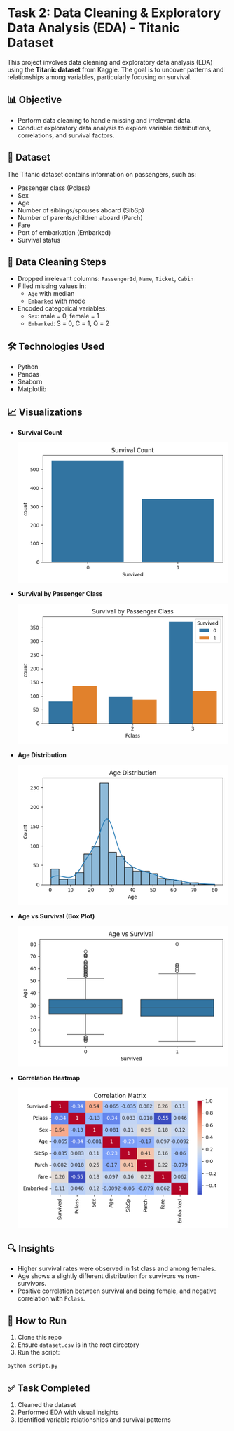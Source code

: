# Task 2: Data Cleaning & Exploratory Data Analysis (EDA) - Titanic Dataset

This project involves data cleaning and exploratory data analysis (EDA) using the **Titanic dataset** from Kaggle. The goal is to uncover patterns and relationships among variables, particularly focusing on survival.

## 📊 Objective

- Perform data cleaning to handle missing and irrelevant data.
- Conduct exploratory data analysis to explore variable distributions, correlations, and survival factors.

## 🧾 Dataset

The Titanic dataset contains information on passengers, such as:

- Passenger class (Pclass)
- Sex
- Age
- Number of siblings/spouses aboard (SibSp)
- Number of parents/children aboard (Parch)
- Fare
- Port of embarkation (Embarked)
- Survival status

## 🧹 Data Cleaning Steps

- Dropped irrelevant columns: `PassengerId`, `Name`, `Ticket`, `Cabin`
- Filled missing values in:
  - `Age` with median
  - `Embarked` with mode
- Encoded categorical variables:
  - `Sex`: male = 0, female = 1
  - `Embarked`: S = 0, C = 1, Q = 2

## 🛠️ Technologies Used

- Python
- Pandas
- Seaborn
- Matplotlib

## 📈 Visualizations

- **Survival Count**

  ![Survival Count](plots/survival_count.png)

- **Survival by Passenger Class**

  ![Survival by Class](plots/survival_by_class.png)

- **Age Distribution**

  ![Age Distribution](plots/age_distribution.png)

- **Age vs Survival (Box Plot)**

  ![Age vs Survival](plots/age_vs_survival.png)

- **Correlation Heatmap**

  ![Correlation Heatmap](plots/correlation_matrix.png)

## 🔍 Insights

- Higher survival rates were observed in 1st class and among females.
- Age shows a slightly different distribution for survivors vs non-survivors.
- Positive correlation between survival and being female, and negative correlation with `Pclass`.

## 🚀 How to Run

1. Clone this repo
2. Ensure `dataset.csv` is in the root directory
3. Run the script:

```bash
python script.py
```

## ✅ Task Completed
1. Cleaned the dataset
2. Performed EDA with visual insights
3. Identified variable relationships and survival patterns
